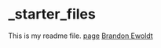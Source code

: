 _starter_files
==============
This is my readme file.
<a href="http://bewoldt.github.io/_starter_files/">page</a>
<a href="http://brandonewoldt.com">Brandon Ewoldt</a>
